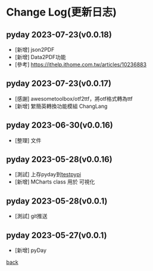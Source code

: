 # Change Log(更新日志)
## pyday 2023-07-23(v0.0.18)
- [新增] json2PDF
- [新增] Data2PDF功能
- [參考] https://ithelp.ithome.com.tw/articles/10236883

## pyday 2023-07-23(v0.0.17)
- [感謝] awesometoolbox/otf2ttf，將otf格式轉為ttf
- [新增] 䌓簡英轉換功能模組 ChangLang

## pyday 2023-06-30(v0.0.16)
- [整理] 文件

## pyday 2023-05-28(v0.0.16)
- [測試] 上存pyday到[testpypi](https://test.pypi.org/project/pyday-AnsonCar/)
- [新增] MCharts class 用於 可視化

## pyday 2023-05-28(v0.0.1)
- [測試] git推送

## pyday 2023-05-27(v0.0.1)
- [新增] pyDay

[back](https://github.com/AnsonCar/pyday)